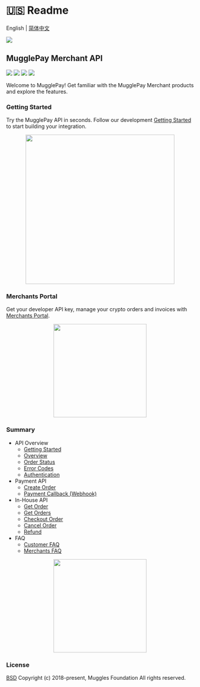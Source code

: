 # 🇺🇸 Readme

English | [简体中文](./)

[![](https://dcdn.mugglepay.com/dt/pay/logo/mplogo1.png)](https://www.mugglepay.com)

## MugglePay Merchant API

![](http://dcdn.mugglepay.com/pay/media/git/git-license.png) ![](http://dcdn.mugglepay.com/pay/media/git/git-build.png) ![](http://dcdn.mugglepay.com/pay/media/git/git-codecov.png) ![](http://dcdn.mugglepay.com/pay/media/git/git-build.png)

Welcome to MugglePay! Get familiar with the MugglePay Merchant products and explore the features.

### Getting Started

Try the MugglePay API in seconds. Follow our development [Getting Started](./) to start building your integration.

<div align="center">

<img src="https://dcdn.mugglepay.com/dt/pay/docs/mp-create.png" alt="" width="400">

</div>

### Merchants Portal

Get your developer API key, manage your crypto orders and invoices with [Merchants Portal](https://merchants.mugglepay.com/).

<div align="center">

<img src="https://dcdn.mugglepay.com/dt/pay/docs/mp-login.png" alt="" width="250">

</div>

### Summary

* API Overview
  * [Getting Started](faq/GetStarted.md)
  * [Overview](faq/Overview.md)
  * [Order Status](basic/OrderStatus.md)
  * [Error Codes](basic/ErrorCodes.md)
  * [Authentication](basic/Authentication.md)
* Payment API
  * [Create Order](order/CreateOrder.md)
  * [Payment Callback (Webhook)](order/PaymentCallback.md)
* In-House API
  * [Get Order](order/GetOrder.md)
  * [Get Orders](order/GetOrders.md)
  * [Checkout Order](order/CheckoutOrder.md)
  * [Cancel Order](order/CancelOrder.md)
  * [Refund](order/Refund.md)
* FAQ
  * [Customer FAQ](faq/CustomerFAQ.md)
  * [Merchants FAQ](faq/MerchantFAQ.md)

<div align="center">

<img src="https://dcdn.mugglepay.com/dt/pay/docs/mp-payment.png" alt="" width="250">

</div>

### License

[BSD](https://www.wikiwand.com/en/BSD\_licenses) Copyright (c) 2018-present, Muggles Foundation All rights reserved.
